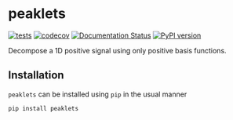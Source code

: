 # peaklets
[![tests](https://github.com/Kankelborg-Group/peaklets/actions/workflows/tests.yml/badge.svg)](https://github.com/Kankelborg-Group/peaklets/actions/workflows/tests.yml)
[![codecov](https://codecov.io/gh/Kankelborg-Group/peaklets/branch/main/graph/badge.svg?token=trmIiTT3iL)](https://codecov.io/gh/Kankelborg-Group/peaklets)
[![Documentation Status](https://readthedocs.org/projects/peaklets/badge/?version=latest)](https://peaklets.readthedocs.io/en/latest/?badge=latest)
[![PyPI version](https://badge.fury.io/py/peaklets.svg)](https://badge.fury.io/py/peaklets)

Decompose a 1D positive signal using only positive basis functions.

## Installation

`peaklets` can be installed using `pip` in the usual manner
```bash
pip install peaklets
```